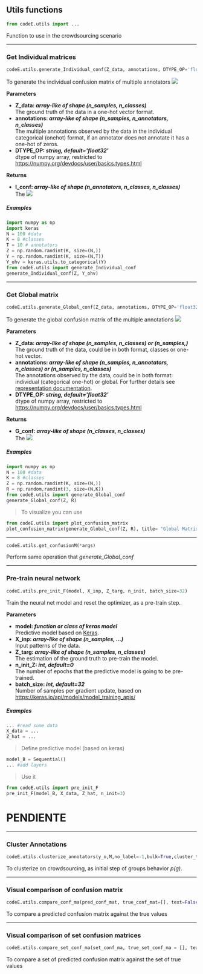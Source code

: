 ## Utils functions
```python
from codeE.utils import ...
```
Function to use in the crowdsourcing scenario

-----
### Get Individual matrices
```python
codeE.utils.generate_Individual_conf(Z_data, annotations, DTYPE_OP='float32')
```
To generate the individual confusion matrix of multiple annotators 
<img src="https://render.githubusercontent.com/render/math?math=\beta_{k,j}^{(t)} = p(y=j | z=k, a=t)">

**Parameters**  
* **Z_data: *array-like of shape (n_samples, n_classes)***  
The ground truth of the data in a one-hot vector format.
* **annotations: *array-like of shape (n_samples, n_annotators, n_classes)***  
The multiple annotations observed by the data in the individual categorical (onehot) format, if an annotator does not annotate it has a one-hot of zeros.
* **DTYPE_OP: *string, default='float32'***  
dtype of numpy array, restricted to https://numpy.org/devdocs/user/basics.types.html

**Returns**  
* **I_conf: *array-like of shape (n_annotators, n_classes, n_classes)***  
The <img src="https://render.githubusercontent.com/render/math?math=\beta_{k,j}^{(t)}">

##### Examples
```python
import numpy as np
import keras
N = 100 #data
K = 8 #classes
T = 10 # annotators
Z = np.random.randint(K, size=(N,))
Y = np.random.randint(K, size=(N,T))
Y_ohv = keras.utils.to_categorical(Y)
from codeE.utils import generate_Individual_conf
generate_Individual_conf(Z, Y_ohv)
```

---
### Get Global matrix
```python
codeE.utils.generate_Global_conf(Z_data, annotations, DTYPE_OP='float32')
```

To generate the global confusion matrix of the multiple annotations <img src="https://render.githubusercontent.com/render/math?math=\beta_{k,j} = p(y=j | z=k)">

**Parameters**  
* **Z_data: *array-like of shape (n_samples, n_classes) or (n_samples,)***  
The ground truth of the data, could be in both format, classes or one-hot vector.
* **annotations: *array-like of shape (n_samples, n_annotators, n_classes) or (n_samples, n_classes)***  
The annotations observed by the data, could be in both format: individual (categorical one-hot) or global. For further details see [representation documentation](representation.md).
* **DTYPE_OP: *string, default='float32'***  
dtype of numpy array, restricted to https://numpy.org/devdocs/user/basics.types.html

**Returns**  
* **G_conf: *array-like of shape (n_classes, n_classes)***  
The <img src="https://render.githubusercontent.com/render/math?math=\beta_{k,j}">


##### Examples
```python
import numpy as np
N = 100 #data
K = 8 #classes
Z = np.random.randint(K, size=(N,))
R = np.random.randint(3, size=(N,K))
from codeE.utils import generate_Global_conf
generate_Global_conf(Z, R)
```
> To visualize you can use
```python
from codeE.utils import plot_confusion_matrix
plot_confusion_matrix(generate_Global_conf(Z, R), title= "Global Matrix")
```

---
```python
codeE.utils.get_confusionM(*args)
```
Perform same operation that *generate_Global_conf*

-----
### Pre-train neural network
```python
codeE.utils.pre_init_F(model, X_inp, Z_targ, n_init, batch_size=32)
```
Train the neural net model and reset the optimizer, as a pre-train step.

**Parameters**  
* **model: *function or class of keras model***  
Predictive model based on [Keras](https://keras.io/).
* **X_inp: *array-like of shape (n_samples, ...)***  
Input patterns of the data.
* **Z_targ: *array-like of shape (n_samples, n_classes)***  
The estimation of the ground truth to pre-train the model.
* **n_init_Z: *int, default=0***  
The number of epochs that the predictive model is going to be pre-trained.
* **batch_size: *int, default=32***  
Number of samples per gradient update, based on https://keras.io/api/models/model_training_apis/

##### Examples
```python
... #read some data 
X_data = ...
Z_hat = ...
```
> Define predictive model (based on keras)
```python
model_B = Sequential()
... #add layers
```
> Use it
```python
from codeE.utils import pre_init_F
pre_init_F(model_B, X_data, Z_hat, n_init=3)
```

# PENDIENTE


---
### Cluster Annotations
```python
codeE.utils.clusterize_annotators(y_o,M,no_label=-1,bulk=True,cluster_type='mv_close',data=[],model=None,DTYPE_OP='float32',BATCH_SIZE=64,option="hard",l=0.005)
```

To clusterize on crowdsourcing, as initial step of groups behavior *p(g)*.


---
### Visual comparison of confusion matrix
```python
codeE.utils.compare_conf_ma(pred_conf_mat, true_conf_mat=[], text=False):
```

To compare a predicted confusion matrix against the true values

---
### Visual comparison of set confusion matrices
```python
codeE.utils.compare_set_conf_ma(set_conf_ma, true_set_conf_ma = [], text=True, n_samp=0):
```

To compare a set of predicted confusion matrix against the set of true values

